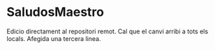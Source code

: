 # SaludosMaestro
Edicio directament al repositori remot.
Cal que el canvi arribi a tots els locals.
Afegida una tercera linea.
